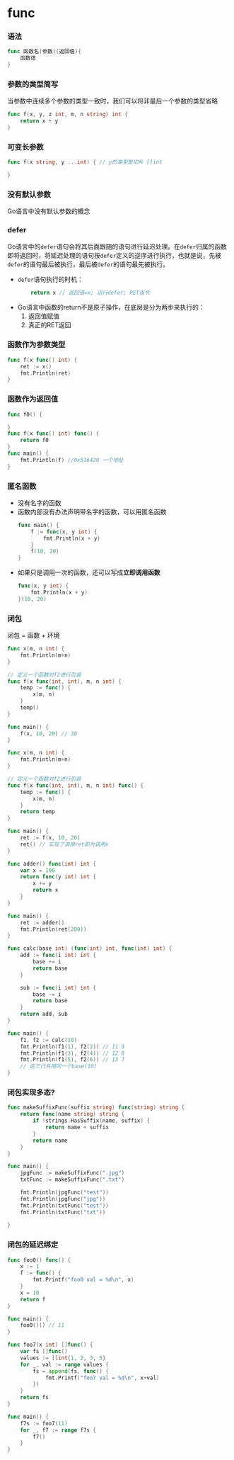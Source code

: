 # func

### 语法
```go
func 函数名(参数)(返回值){
    函数体
}
```

### 参数的类型简写
当参数中连续多个参数的类型一致时，我们可以将非最后一个参数的类型省略
```go
func f(x, y, z int, m, n string) int {
    return x + y
}
```

### 可变长参数
```go
func f(x string, y ...int) { // y的类型是切片 []int

}
```

### 没有默认参数
Go语言中没有默认参数的概念


### defer
Go语言中的`defer`语句会将其后面跟随的语句进行延迟处理。在`defer`归属的函数即将返回时，将延迟处理的语句按`defer`定义的逆序进行执行，也就是说，先被`defer`的语句最后被执行，最后被`defer`的语句最先被执行。

- `defer`语句执行的时机：
    ```go
        return x // 返回值=x; 运行defer; RET指令
    ```
- Go语言中函数的return不是原子操作，在底层是分为两步来执行的：
    1. 返回值赋值
    2. 真正的RET返回


### 函数作为参数类型
```go
func f(x func() int) {
    ret := x()
    fmt.Println(ret)
}
```

### 函数作为返回值
```go
func f0() {

}
func f(x func() int) func() {
    return f0
}
func main() {
	fmt.Println(f) //0x516420 一个地址
}
```

### 匿名函数
- 没有名字的函数
- 函数内部没有办法声明带名字的函数，可以用匿名函数
    ```go
    func main() {
    	f := func(x, y int) {
    		fmt.Println(x + y)
    	}
    	f(10, 20)
    }
    ```
- 如果只是调用一次的函数，还可以写成**立即调用函数**
    ```go
    func(x, y int) {
		fmt.Println(x + y)
	}(10, 20)
    ```
### 闭包
闭包 = 函数 + 环境
```go
func x(m, n int) {
	fmt.Println(m+n)
}

// 定义一个函数对f2进行包装
func f(x func(int, int), m, n int) {
	temp := func() {
		x(m, n)
	}
	temp()
}

func main() {
	f(x, 10, 20) // 30
}
```

```go
func x(m, n int) {
	fmt.Println(m+n)
}

// 定义一个函数对f2进行包装
func f(x func(int, int), m, n int) func() {
	temp := func() {
		x(m, n)
	}
	return temp
}

func main() {
	ret := f(x, 10, 20)
	ret() // 实现了调用ret即为调用x
}
```

```go
func adder() func(int) int {
	var x = 100
	return func(y int) int {
		x += y
		return x
	}
}

func main() {
	ret := adder()
	fmt.Println(ret(200))
}
```

```go
func calc(base int) (func(int) int, func(int) int) {
	add := func(i int) int {
		base += i
		return base
	}

	sub := func(i int) int {
		base -= i
		return base
	}
	return add, sub
}

func main() {
	f1, f2 := calc(10)
	fmt.Println(f1(1), f2(2)) // 11 9
	fmt.Println(f1(3), f2(4)) // 12 8
	fmt.Println(f1(5), f2(6)) // 13 7
    // 这三行共用同一个base(10)
}
```

### 闭包实现多态?
```go
func makeSuffixFunc(suffix string) func(string) string {
    return func(name string) string {
        if !strings.HasSuffix(name, suffix) {
            return name + suffix
        }
        return name
    }
}

func main() {
    jpgFunc := makeSuffixFunc(".jpg")
    txtFunc := makeSuffixFunc(".txt")

    fmt.Println(jpgFunc("test"))
    fmt.Println(jpgFunc("jpg"))
    fmt.Println(txtFunc("test"))
    fmt.Println(txtFunc("txt"))
    
}
```

### 闭包的延迟绑定
```go
func foo0() func() {
    x := 1
    f := func() {
        fmt.Printf("foo0 val = %d\n", x)
    }
    x = 10
    return f
}

func main() {
	foo0()() // 11
}
```

```go
func foo7(x int) []func() {
    var fs []func()
    values := []int{1, 2, 3, 5}
    for _, val := range values {
        fs = append(fs, func() {
            fmt.Printf("foo7 val = %d\n", x+val)
        })
    }
    return fs
}

func main() {
	f7s := foo7(11)
	for _, f7 := range f7s {
		f7()
	}
}
```